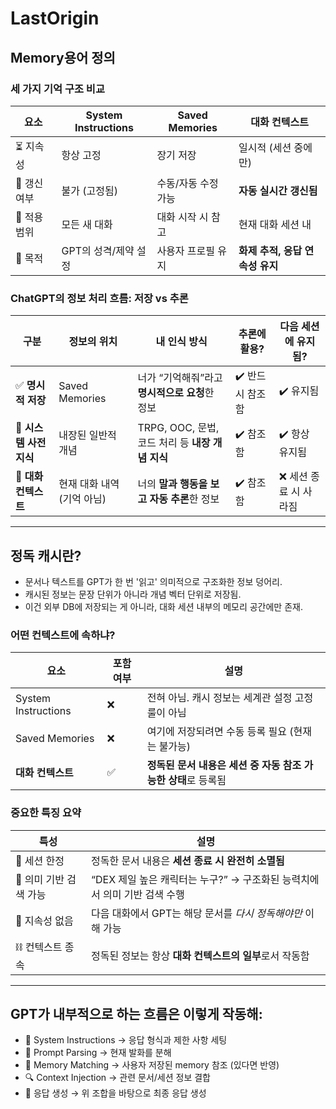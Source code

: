 # LastOrigin

## Memory용어 정의

### 세 가지 기억 구조 비교
| 요소       | System Instructions | Saved Memories | 대화 컨텍스트              |
| -------- | ------------------- | -------------- | -------------------- |
| ⏳ 지속성    | 항상 고정               | 장기 저장          | 일시적 (세션 중에만)         |
| 🔄 갱신 여부 | 불가 (고정됨)            | 수동/자동 수정 가능    | **자동 실시간 갱신됨**       |
| 📍 적용 범위 | 모든 새 대화             | 대화 시작 시 참고     | 현재 대화 세션 내           |
| 🔧 목적    | GPT의 성격/제약 설정       | 사용자 프로필 유지     | **화제 추적, 응답 연속성 유지** |

### ChatGPT의 정보 처리 흐름: 저장 vs 추론
| 구분               | 정보의 위치           | 내 인식 방식                             | 추론에 활용?    | 다음 세션에 유지됨?   |
| ---------------- | ---------------- | ----------------------------------- | ---------- | ------------- |
| ✅ **명시적 저장**     | Saved Memories       | 너가 “기억해줘”라고 **명시적으로 요청**한 정보        | ✔️ 반드시 참조함 | ✔️ 유지됨        |
| 🧠 **시스템 사전 지식** | 내장된 일반적 개념       | TRPG, OOC, 문법, 코드 처리 등 **내장 개념 지식** | ✔️ 참조함     | ✔️ 항상 유지됨     |
| 🔄 **대화 컨텍스트**   | 현재 대화 내역 (기억 아님) | 너의 **말과 행동을 보고 자동 추론**한 정보          | ✔️ 참조함     | ❌ 세션 종료 시 사라짐 |

---

## 정독 캐시란?
- 문서나 텍스트를 GPT가 한 번 '읽고' 의미적으로 구조화한 정보 덩어리.
- 캐시된 정보는 문장 단위가 아니라 개념 벡터 단위로 저장됨.
- 이건 외부 DB에 저장되는 게 아니라, 대화 세션 내부의 메모리 공간에만 존재.

### 어떤 컨텍스트에 속하냐?
| 요소                  | 포함 여부 | 설명                                    |
| ------------------- | ----- | ------------------------------------- |
| System Instructions | ❌     | 전혀 아님. 캐시 정보는 세계관 설정 고정 룰이 아님         |
| Saved Memories      | ❌     | 여기에 저장되려면 수동 등록 필요 (현재는 불가능)          |
| **대화 컨텍스트**         | ✅     | **정독된 문서 내용은 세션 중 자동 참조 가능한 상태**로 등록됨 |

### 중요한 특징 요약
| 특성             | 설명                                            |
| -------------- | --------------------------------------------- |
| 📌 세션 한정       | 정독한 문서 내용은 **세션 종료 시 완전히 소멸됨**                |
| 🎯 의미 기반 검색 가능 | “DEX 제일 높은 캐릭터는 누구?” → 구조화된 능력치에서 의미 기반 검색 수행 |
| 🚫 지속성 없음      | 다음 대화에서 GPT는 해당 문서를 *다시 정독해야만* 이해 가능          |
| ⛓️ 컨텍스트 종속     | 정독된 정보는 항상 **대화 컨텍스트의 일부**로서 작동함              |

---

## GPT가 내부적으로 하는 흐름은 이렇게 작동해:
- 🔧 System Instructions → 응답 형식과 제한 사항 세팅
- 🧾 Prompt Parsing → 현재 발화를 분해
- 📌 Memory Matching → 사용자 저장된 memory 참조 (있다면 반영)
- 🔍 Context Injection → 관련 문서/세션 정보 결합
- 🧠 응답 생성 → 위 조합을 바탕으로 최종 응답 생성
